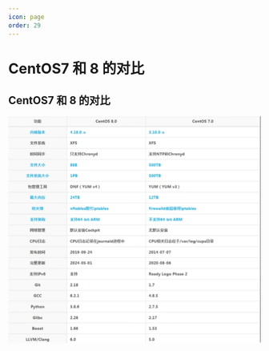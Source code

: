 ```yaml
---
icon: page
order: 29
---
```

# CentOS7 和 8 的对比

## CentOS7 和 8 的对比

![image-20230416195317767](./assets/image-20230416195317767.png)
